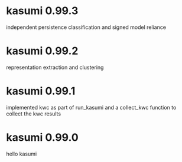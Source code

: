 # kasumi 0.99.3

independent persistence
classification and signed model reliance

# kasumi 0.99.2

representation extraction and clustering

# kasumi 0.99.1

implemented kwc as part of run_kasumi and a collect_kwc function to collect the kwc results

# kasumi 0.99.0

hello kasumi
